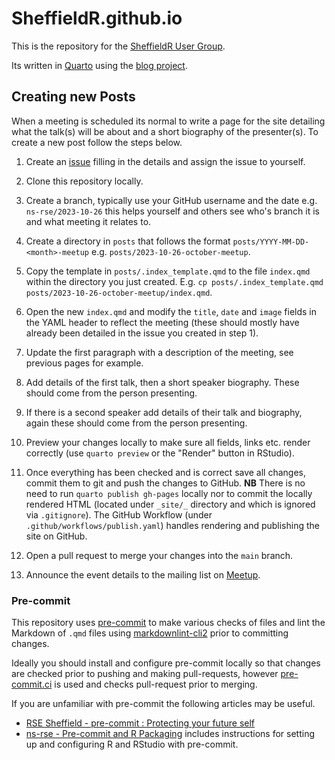 # SheffieldR.github.io

This is the repository for the [SheffieldR User Group](https://sheffieldr.github.io).

Its written in [Quarto](https://quarto.org) using the [blog
project](https://quarto.org/docs/websites/website-blog.html).

## Creating new Posts

When a meeting is scheduled its normal to write a page for the site detailing what the talk(s) will be about and a short
biography of the presenter(s). To create a new post follow the steps below.

1. Create an
   [issue](https://github.com/SheffieldR/SheffieldR.github.io/issues?asignees=&labels=meeting&projects=&template=meetin_setup.md&title=)
   filling in the details and assign the issue to yourself.

2. Clone this repository locally.

3. Create a branch, typically use your GitHub username and the date e.g. `ns-rse/2023-10-26` this helps yourself and
   others see who's branch it is and what meeting it relates to.

4. Create a directory in `posts` that follows the format `posts/YYYY-MM-DD-<month>-meetup`
   e.g. `posts/2023-10-26-october-meetup`.

4. Copy the template in `posts/.index_template.qmd` to the file `index.qmd` within the directory you just
   created. E.g. `cp posts/.index_template.qmd posts/2023-10-26-october-meetup/index.qmd`.

5. Open the new `index.qmd` and modify the `title`, `date` and `image` fields in the YAML header to reflect the meeting
   (these should mostly have already been detailed in the issue you created in step 1).

6. Update the first paragraph with a description of the meeting, see previous pages for example.

7. Add details of the first talk, then a short speaker biography. These should come from the person presenting.

8. If there is a second speaker add details of their talk and biography, again these should come from the person
   presenting.

9. Preview your changes locally to make sure all fields, links etc. render correctly (use `quarto preview` or the
   "Render" button in RStudio).

10. Once everything has been checked and is correct save all changes, commit them to git and push the changes to
    GitHub. **NB** There is no need to run `quarto publish gh-pages` locally nor to commit the locally rendered HTML
    (located under `_site/_` directory and which is ignored via `.gitignore`). The GitHub Workflow (under
    `.github/workflows/publish.yaml`) handles rendering and publishing the site on GitHub.

11. Open a pull request to merge your changes into the `main` branch.

12. Announce the event details to the mailing list on
    [Meetup](https://www.meetup.com/sheffieldr-sheffield-r-users-group/).

### Pre-commit

This repository uses [pre-commit](https://pre-commit.com) to make various checks of files and lint the Markdown of
`.qmd` files using [markdownlint-cli2](https://github.com/DavidAnson/markdownlint-cli2)  prior to committing changes.

Ideally you should install and configure pre-commit locally so that changes are checked prior to pushing and making
pull-requests, however [pre-commit.ci](https://pre-commit.ci) is used and checks pull-request prior to merging.

If you are unfamiliar with pre-commit the following articles may be useful.

+ [RSE Sheffield - pre-commit : Protecting your future self](https://rse.shef.ac.uk/blog/pre-commit/)
+ [ns-rse - Pre-commit and R Packaging](https://ns-rse.github.io/posts/pre-commit-r/#windows) includes instructions for
  setting up and configuring R and RStudio with pre-commit.
